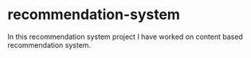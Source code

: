# recommendation-system
In this recommendation system project I have worked on content based recommendation system.

